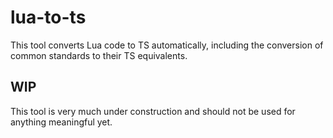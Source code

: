# lua-to-ts

This tool converts Lua code to TS automatically, including the conversion of common standards to their TS equivalents.

## WIP
This tool is very much under construction and should not be used for anything meaningful yet.
